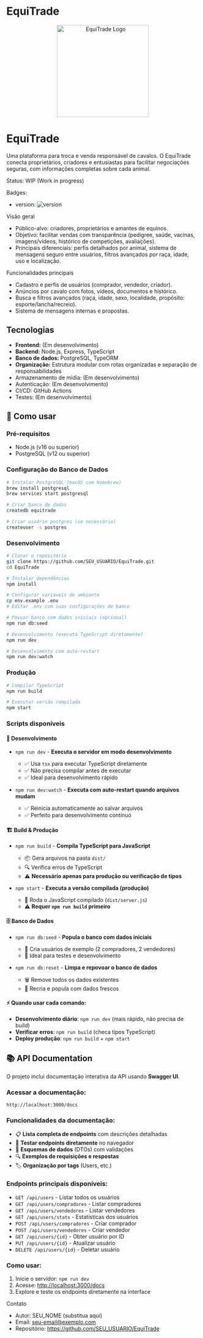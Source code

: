 # EquiTrade
<p align="center">
  <!-- Substitua o caminho abaixo pela sua logo (ex.: /assets/logo.png ou /docs/logo.png) -->
  <img src="docs/logo.png" alt="EquiTrade Logo" width="240" />
</p>

# EquiTrade

Uma plataforma para troca e venda responsável de cavalos. O EquiTrade conecta proprietários, criadores e entusiastas para facilitar negociações seguras, com informações completas sobre cada animal.

Status: WIP (Work in progress)

Badges:
- version: ![version](https://img.shields.io/badge/version-0.1.0-lightgrey)

Visão geral
- Público-alvo: criadores, proprietários e amantes de equinos.
- Objetivo: facilitar vendas com transparência (pedigree, saúde, vacinas, imagens/vídeos, histórico de competições, avaliações).
- Principais diferenciais: perfis detalhados por animal, sistema de mensagens seguro entre usuários, filtros avançados por raça, idade, uso e localização.

Funcionalidades principais
- Cadastro e perfis de usuários (comprador, vendedor, criador).
- Anúncios por cavalo com fotos, vídeos, documentos e histórico.
- Busca e filtros avançados (raça, idade, sexo, localidade, propósito: esporte/lancha/recreio).
- Sistema de mensagens internas e propostas.

## Tecnologias
- **Frontend:** (Em desenvolvimento)
- **Backend:** Node.js, Express, TypeScript
- **Banco de dados:** PostgreSQL, TypeORM
- **Organização:** Estrutura modular com rotas organizadas e separação de responsabilidades
- Armazenamento de mídia: (Em desenvolvimento)
- Autenticação: (Em desenvolvimento)
- CI/CD: GitHub Actions
- Testes: (Em desenvolvimento)

## 🚀 Como usar

### Pré-requisitos
- Node.js (v16 ou superior)
- PostgreSQL (v12 ou superior)

### Configuração do Banco de Dados
```bash
# Instalar PostgreSQL (macOS com Homebrew)
brew install postgresql
brew services start postgresql

# Criar banco de dados
createdb equitrade

# Criar usuário postgres (se necessário)
createuser -s postgres
```

### Desenvolvimento
```bash
# Clonar o repositório
git clone https://github.com/SEU_USUARIO/EquiTrade.git
cd EquiTrade

# Instalar dependências
npm install

# Configurar variáveis de ambiente
cp env.example .env
# Editar .env com suas configurações de banco

# Povoar banco com dados iniciais (opcional)
npm run db:seed

# Desenvolvimento (executa TypeScript diretamente)
npm run dev

# Desenvolvimento com auto-restart
npm run dev:watch
```

### Produção
```bash
# Compilar TypeScript
npm run build

# Executar versão compilada
npm start
```

### Scripts disponíveis

#### 🔧 **Desenvolvimento**
- `npm run dev` - **Executa o servidor em modo desenvolvimento**
  - ✅ Usa `tsx` para executar TypeScript diretamente
  - ✅ Não precisa compilar antes de executar
  - ✅ Ideal para desenvolvimento rápido
  
- `npm run dev:watch` - **Executa com auto-restart quando arquivos mudam**
  - ✅ Reinicia automaticamente ao salvar arquivos
  - ✅ Perfeito para desenvolvimento contínuo

#### 🏗️ **Build & Produção**
- `npm run build` - **Compila TypeScript para JavaScript**
  - 📦 Gera arquivos na pasta `dist/`
  - 🔍 Verifica erros de TypeScript
  - ⚠️ **Necessário apenas para produção ou verificação de tipos**
  
- `npm start` - **Executa a versão compilada (produção)**
  - 🚀 Roda o JavaScript compilado (`dist/server.js`)
  - ⚠️ **Requer `npm run build` primeiro**

#### 🗄️ **Banco de Dados**
- `npm run db:seed` - **Popula o banco com dados iniciais**
  - 👥 Cria usuários de exemplo (2 compradores, 2 vendedores)
  - 🎯 Ideal para testes e desenvolvimento
  
- `npm run db:reset` - **Limpa e repovoar o banco de dados**
  - 🗑️ Remove todos os dados existentes
  - 🌱 Recria e popula com dados frescos

#### ⚡ **Quando usar cada comando:**
- **Desenvolvimento diário**: `npm run dev` (mais rápido, não precisa de build)
- **Verificar erros**: `npm run build` (checa tipos TypeScript)
- **Deploy produção**: `npm run build` + `npm start`

## 📚 **API Documentation**

O projeto inclui documentação interativa da API usando **Swagger UI**.

### **Acessar a documentação:**
```
http://localhost:3000/docs
```

### **Funcionalidades da documentação:**
- 📋 **Lista completa de endpoints** com descrições detalhadas
- 🧪 **Testar endpoints diretamente** no navegador
- 📝 **Esquemas de dados** (DTOs) com validações
- 🔍 **Exemplos de requisições e respostas**
- 🏷️ **Organização por tags** (Users, etc.)

### **Endpoints principais disponíveis:**
- `GET /api/users` - Listar todos os usuários
- `GET /api/users/compradores` - Listar compradores
- `GET /api/users/vendedores` - Listar vendedores  
- `GET /api/users/stats` - Estatísticas dos usuários
- `POST /api/users/compradores` - Criar comprador
- `POST /api/users/vendedores` - Criar vendedor
- `GET /api/users/{id}` - Obter usuário por ID
- `PUT /api/users/{id}` - Atualizar usuário
- `DELETE /api/users/{id}` - Deletar usuário

### **Como usar:**
1. Inicie o servidor: `npm run dev`
2. Acesse: [http://localhost:3000/docs](http://localhost:3000/docs)
3. Explore e teste os endpoints diretamente na interface

Contato
- Autor: SEU_NOME (substitua aqui)
- Email: seu-email@exemplo.com
- Repositório: https://github.com/SEU_USUARIO/EquiTrade
